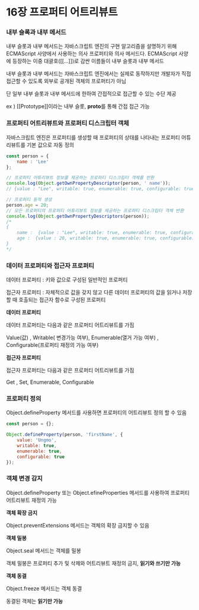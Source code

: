 # 16장 프로퍼티 어트리뷰트

### 내부 슬록과 내부 메서드

내부 슬롯과 내부 메서드는 자바스크립트 엔진의 구현 알고리즘을 설명하기 위해 ECMAScript 사양에서 사용하는 의사 프로퍼티와 의사 메서드다. ECMAScript 사양에 등장하는 이중 대괄호([[...]])로 감싼 이름들이 내부 슬롯과 내부 메서드

내부 슬롯과 내부 메서드는 자바스크립트 엔진에서는 실제로 동작하지만 개발자가 직접 접근할 수 있도록 외부로 공개된 객체의 프로퍼티가 아님

단 일부 내부 슬롯과 내부 메서드에 한하여 간접적으로 접근할 수 있는 수단 제공

ex ) [[Prototype]]이라는 내부 슬롯, **proto**를 통해 간접 접근 가능

### 프로퍼티 어트리뷰트와 프로퍼티 디스크립터 객체

자바스크립트 엔진은 프로퍼티를 생성할 때 프로퍼티의 상태를 나타내는 프로퍼티 어튜리뷰트를 기본 값으로 자동 정의

```jsx
const person = {
	name : 'Lee'
};

// 프로퍼티 어튜리뷰트 정보를 제공하는 프로퍼티 디스크립터 객체를 반환
console.log(Object.getOwnPropertyDescriptor(person, ' name'));
// {value : "Lee", writable: true, enumerable: true, configurable: true}

// 프로퍼티 동적 생성
person.age = 20;
// 모든 프로퍼티의 프로퍼티 어튜리뷰트 정보를 제공하는 프로퍼티 디스크립터 객체 반환
console.log(Object.getOwnPropertyDescriptors(person));
/*
{
	name :  {value : "Lee", writable: true, enumerable: true, configurable: true}
	age :  {value : 20, writable: true, enumerable: true, configurable: true}
}
*/
```

### 데이터 프로퍼티와 접근자 프로퍼티

데이터 프로퍼티 : 키와 값으로 구성된 일반적인 프로퍼티

접근자 프로퍼티 : 자체적으로 값을 갖지 않고 다른 데이터 프로퍼티의 값을 읽거나 저장할 때 호출되는 접근자 함수로 구성된 프로퍼티

**데이터 프로퍼티**

데이터 프로퍼티는 다음과 같은 프로퍼티 어트리뷰트를 가짐

Value(값) , Writable( 변경가능 여부), Enumerable(열거 가능 여부) , Configurable(프로퍼티 재정의 가능 여부)

**접근자 프로퍼티**

접근자 프로퍼티는 다음과 같은 프로퍼티 어트리뷰트를 가짐

Get , Set, Enumerable, Configurable

### 프로퍼티 정의

Object.defineProperty 메서드를 사용하면 프로퍼티의 어트리뷰트 정의 할 수 있음

```jsx
const person = {};

Object.defineProperty(person, 'firstName', {
	value: 'Ungmo',
	writable: true,
	enumerable: true,
	configurable: true
});
```

### 객체 변경 감지

Object.defineProperty 또는 Object.efineProperties 메서드를 사용하여 프로퍼티 어트리뷰트 재정의 가능

**객체 확장 금지**

Object.preventExtensions 메서드는 객체의 확장 금지할 수 있음

**객체 밀봉**

Object.seal 메서드는 객체를 밀봉 

객체 밀봉은 프로퍼티 추가 및 삭제와 어트리뷰트 재정의 금지, **읽기와 쓰기만 가능**

**객체 동결**

Object.freeze 메서드는 객체 동결

동결된 객체는 **읽기만 가능**